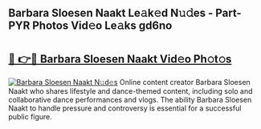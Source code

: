 ## Barbara Sloesen Naakt Le𝚊k𝚎d N𝚞𝚍es - Part-PYR Photos Vid𝚎o Le𝚊ks gd6no

# <h2><a href="http://fb1tpz8.evod.top/?m=Barbara+Sloesen+Naakt">🔗 👉🔴 Barbara Sloesen Naakt Vid𝚎o Ph𝚘t𝚘s</a></h2>

[![Barbara Sloesen Naakt N𝚞d𝚎s](https://i.imgur.com/8V9OHl7.gif)](http://fb1tpz8.evod.top/?m=Barbara+Sloesen+Naakt)
Online content creator Barbara Sloesen Naakt who shares lifestyle and dance-themed content, including solo and collaborative dance performances and vlogs. The ability Barbara Sloesen Naakt to handle pressure and controversy is essential for a successful public figure. 
